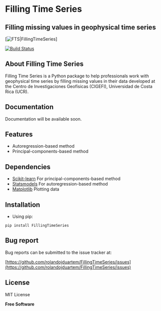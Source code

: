 # Filling Time Series
## Filling missing values in geophysical time series

[![FTS|FillingTimeSeries](https://repository-images.githubusercontent.com/404879203/f4deb7ec-6b24-4ca9-89eb-f1efc8d2fd55)]

[![Build Status](https://travis-ci.org/joemccann/dillinger.svg?branch=master)](https://github.com/rolandojduartem/FillingTimeSeries)

## About Filling Time Series
Filling Time Series is a Python package to help professionals work with geophysical time series by filling missing values in their data developed at the Centro de Investigaciones Geofísicas (CIGEFI), Universidad de Costa Rica (UCR).

## Documentation
Documentation will be available soon.

## Features

- Autoregression-based method
- Principal-components-based method

## Dependencies

- [Scikit-learn](https://scikit-learn.org) For principal-components-based method
- [Statsmodels](https://www.statsmodels.org/) For autoregression-based method
- [Matplotlib](https://matplotlib.org/) Plotting data

## Installation

- Using pip:

```
pip install FillingTimeSeries
```

## Bug report
Bug reports can be submitted to the issue tracker at:

[https://github.com/rolandojduartem/FillingTimeSeries/issues](https://github.com/rolandojduartem/FillingTimeSeries/issues)

## License

MIT License

**Free Software**